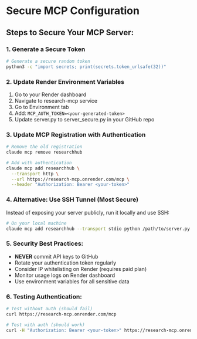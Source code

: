 # Secure MCP Configuration

## Steps to Secure Your MCP Server:

### 1. Generate a Secure Token
```bash
# Generate a secure random token
python3 -c "import secrets; print(secrets.token_urlsafe(32))"
```

### 2. Update Render Environment Variables
1. Go to your Render dashboard
2. Navigate to research-mcp service
3. Go to Environment tab
4. Add: `MCP_AUTH_TOKEN=<your-generated-token>`
5. Update server.py to server_secure.py in your GitHub repo

### 3. Update MCP Registration with Authentication
```bash
# Remove the old registration
claude mcp remove researchhub

# Add with authentication
claude mcp add researchhub \
  --transport http \
  --url https://research-mcp.onrender.com/mcp \
  --header "Authorization: Bearer <your-token>"
```

### 4. Alternative: Use SSH Tunnel (Most Secure)
Instead of exposing your server publicly, run it locally and use SSH:

```bash
# On your local machine
claude mcp add researchhub --transport stdio python /path/to/server.py
```

### 5. Security Best Practices:
- **NEVER** commit API keys to GitHub
- Rotate your authentication token regularly
- Consider IP whitelisting on Render (requires paid plan)
- Monitor usage logs on Render dashboard
- Use environment variables for all sensitive data

### 6. Testing Authentication:
```bash
# Test without auth (should fail)
curl https://research-mcp.onrender.com/mcp

# Test with auth (should work)
curl -H "Authorization: Bearer <your-token>" https://research-mcp.onrender.com/mcp
```